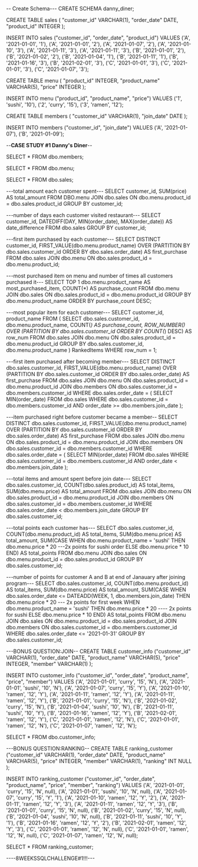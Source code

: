 
-- Create Schema---
CREATE SCHEMA danny_diner;

CREATE TABLE sales (
  "customer_id" VARCHAR(1),
  "order_date" DATE,
  "product_id" INTEGER
);

INSERT INTO sales
  ("customer_id", "order_date", "product_id")
VALUES
  ('A', '2021-01-01', '1'),
  ('A', '2021-01-01', '2'),
  ('A', '2021-01-07', '2'),
  ('A', '2021-01-10', '3'),
  ('A', '2021-01-11', '3'),
  ('A', '2021-01-11', '3'),
  ('B', '2021-01-01', '2'),
  ('B', '2021-01-02', '2'),
  ('B', '2021-01-04', '1'),
  ('B', '2021-01-11', '1'),
  ('B', '2021-01-16', '3'),
  ('B', '2021-02-01', '3'),
  ('C', '2021-01-01', '3'),
  ('C', '2021-01-01', '3'),
  ('C', '2021-01-07', '3');
 

CREATE TABLE menu (
  "product_id" INTEGER,
  "product_name" VARCHAR(5),
  "price" INTEGER
);

INSERT INTO menu
  ("product_id", "product_name", "price")
VALUES
  ('1', 'sushi', '10'),
  ('2', 'curry', '15'),
  ('3', 'ramen', '12');
  

CREATE TABLE members (
  "customer_id" VARCHAR(1),
  "join_date" DATE
);

INSERT INTO members
  ("customer_id", "join_date")
VALUES
  ('A', '2021-01-07'),
  ('B', '2021-01-09');

  --**CASE STUDY #1 Danny's Diner**--

SELECT *
FROM dbo.members;

SELECT *
FROM dbo.menu;

SELECT *
FROM dbo.sales;

---total amount each customer spent---
SELECT customer_id, SUM(price) AS total_amount
FROM DBO.menu
JOIN dbo.sales
ON dbo.menu.product_id = dbo.sales.product_id
GROUP BY customer_id;

---number of days each customer visited restaurant---
SELECT customer_id, DATEDIFF(DAY, MIN(order_date), MAX(order_date)) AS date_difference
FROM dbo.sales
GROUP BY customer_id;

---first item purchased by each customer---
SELECT DISTINCT
customer_id, 
FIRST_VALUE(dbo.menu.product_name) OVER (PARTITION BY dbo.sales.customer_id ORDER BY dbo.sales.order_date) AS first_purchase
FROM dbo.sales
JOIN dbo.menu
ON dbo.sales.product_id = dbo.menu.product_id;

---most purchased item on menu and number of times all customers purchased it---
SELECT TOP 1
    dbo.menu.product_name AS most_purchased_item,
    COUNT(*) AS purchase_count
FROM dbo.menu 
JOIN dbo.sales
ON dbo.sales.product_id = dbo.menu.product_id
GROUP BY dbo.menu.product_name
ORDER BY purchase_count DESC;

---most popular item for each customer---
SELECT customer_id, product_name
FROM (
    SELECT 
        dbo.sales.customer_id,
        dbo.menu.product_name,
        COUNT(*) AS purchase_count,
        ROW_NUMBER() OVER (PARTITION BY dbo.sales.customer_id ORDER BY COUNT(*) DESC) AS row_num
    FROM dbo.sales 
    JOIN dbo.menu  ON dbo.sales.product_id = dbo.menu.product_id
    GROUP BY dbo.sales.customer_id, dbo.menu.product_name
) RankedItems
WHERE row_num = 1;

---first item purchased after becoming member---
SELECT DISTINCT
dbo.sales.customer_id, 
FIRST_VALUE(dbo.menu.product_name) OVER (PARTITION BY dbo.sales.customer_id ORDER BY dbo.sales.order_date) AS first_purchase
FROM dbo.sales
JOIN dbo.menu
ON dbo.sales.product_id = dbo.menu.product_id
JOIN dbo.members
ON dbo.sales.customer_id = dbo.members.customer_id
WHERE dbo.sales.order_date = (
    SELECT MIN(order_date)
    FROM dbo.sales
    WHERE dbo.sales.customer_id = dbo.members.customer_id AND order_date >= dbo.members.join_date
);

---item purchased right before customer became a member--
SELECT DISTINCT
dbo.sales.customer_id, 
FIRST_VALUE(dbo.menu.product_name) OVER (PARTITION BY dbo.sales.customer_id ORDER BY dbo.sales.order_date) AS first_purchase
FROM dbo.sales
JOIN dbo.menu
ON dbo.sales.product_id = dbo.menu.product_id
JOIN dbo.members
ON dbo.sales.customer_id = dbo.members.customer_id
WHERE dbo.sales.order_date = (
    SELECT MIN(order_date)
    FROM dbo.sales
    WHERE dbo.sales.customer_id = dbo.members.customer_id AND order_date < dbo.members.join_date
);

---total items and amount spent before join date---
SELECT 
    dbo.sales.customer_id,
    COUNT(dbo.sales.product_id) AS total_items,
    SUM(dbo.menu.price) AS total_amount
FROM dbo.sales 
JOIN dbo.menu 
ON dbo.sales.product_id = dbo.menu.product_id
JOIN dbo.members 
ON dbo.sales.customer_id = dbo.members.customer_id
WHERE dbo.sales.order_date < dbo.members.join_date
GROUP BY dbo.sales.customer_id;

---total points each customer has---
SELECT dbo.sales.customer_id,
       COUNT(dbo.menu.product_id) AS total_items,
	   SUM(dbo.menu.price) AS total_amount,
	   SUM(CASE WHEN dbo.menu.product_name = 'sushi' THEN dbo.menu.price * 20 ---2x points for sushi order
	   ELSE dbo.menu.price * 10
	   END) AS total_points
FROM dbo.menu
JOIN dbo.sales
ON dbo.menu.product_id = dbo.sales.product_id
GROUP BY dbo.sales.customer_id;

---number of points for customer A and B at end of Janauary after joining program---
SELECT dbo.sales.customer_id,
       COUNT(dbo.menu.product_id) AS total_items,
	   SUM(dbo.menu.price) AS total_amount,
	   SUM(CASE 
	   WHEN dbo.sales.order_date <= DATEADD(WEEK, 1, dbo.members.join_date) THEN dbo.menu.price * 20  --- 2x points for first week 
	   WHEN dbo.menu.product_name = 'sushi' THEN dbo.menu.price * 20  ---- 2x points for sushi
	   ELSE dbo.menu.price * 10
	   END) AS total_points
FROM dbo.menu
JOIN dbo.sales
ON dbo.menu.product_id = dbo.sales.product_id
JOIN dbo.members
ON dbo.sales.customer_id = dbo.members.customer_id
WHERE dbo.sales.order_date <= '2021-01-31'
GROUP BY dbo.sales.customer_id;

---BONUS QUESTION:JOIN--
CREATE TABLE customer_info 
  ("customer_id" VARCHAR(1),
  "order_date" DATE,
  "product_name" VARCHAR(5),
  "price" INTEGER,
  "member" VARCHAR(1)
);

INSERT INTO customer_info
  ("customer_id", "order_date", "product_name", "price", "member")
VALUES
  ('A', '2021-01-01', 'curry', '15', 'N'),
  ('A', '2021-01-01', 'sushi', '10', 'N'),
  ('A', '2021-01-07', 'curry', '15', 'Y'),
  ('A', '2021-01-10', 'ramen', '12', 'Y'),
  ('A', '2021-01-11', 'ramen', '12', 'Y'),
  ('A', '2021-01-11', 'ramen', '12', 'Y'),
  ('B', '2021-01-01', 'curry', '15', 'N'),
  ('B', '2021-01-02', 'curry', '15', 'N'),
  ('B', '2021-01-04', 'sushi', '10', 'N'),
  ('B', '2021-01-11', 'sushi', '10', 'Y'),
  ('B', '2021-01-16', 'ramen', '12', 'Y'),
  ('B', '2021-02-01', 'ramen', '12', 'Y'),
  ('C', '2021-01-01', 'ramen', '12', 'N'),
  ('C', '2021-01-01', 'ramen', '12', 'N'),
  ('C', '2021-01-07', 'ramen', '12', 'N');
 
 SELECT *
 FROM dbo.customer_info;

 ---BONUS QUESTION:RANKING--
CREATE TABLE ranking_customer 
  ("customer_id" VARCHAR(1),
  "order_date" DATE,
  "product_name" VARCHAR(5),
  "price" INTEGER,
  "member" VARCHAR(1),
  "ranking" INT NULL
);

INSERT INTO ranking_customer
  ("customer_id", "order_date", "product_name", "price", "member", "ranking")
VALUES
  ('A', '2021-01-01', 'curry', '15', 'N', null),
  ('A', '2021-01-01', 'sushi', '10', 'N', null),
  ('A', '2021-01-07', 'curry', '15', 'Y', '1'),
  ('A', '2021-01-10', 'ramen', '12', 'Y', '2'),
  ('A', '2021-01-11', 'ramen', '12', 'Y', '3'),
  ('A', '2021-01-11', 'ramen', '12', 'Y', '3'),
  ('B', '2021-01-01', 'curry', '15', 'N', null),
  ('B', '2021-01-02', 'curry', '15', 'N', null),
  ('B', '2021-01-04', 'sushi', '10', 'N', null),
  ('B', '2021-01-11', 'sushi', '10', 'Y', '1'),
  ('B', '2021-01-16', 'ramen', '12', 'Y', '2'),
  ('B', '2021-02-01', 'ramen', '12', 'Y', '3'),
  ('C', '2021-01-01', 'ramen', '12', 'N', null),
  ('C', '2021-01-01', 'ramen', '12', 'N', null),
  ('C', '2021-01-07', 'ramen', '12', 'N', null);

  SELECT *
  FROM ranking_customer;

  ----8WEEKSSQLCHALLENGE#1!!!---
